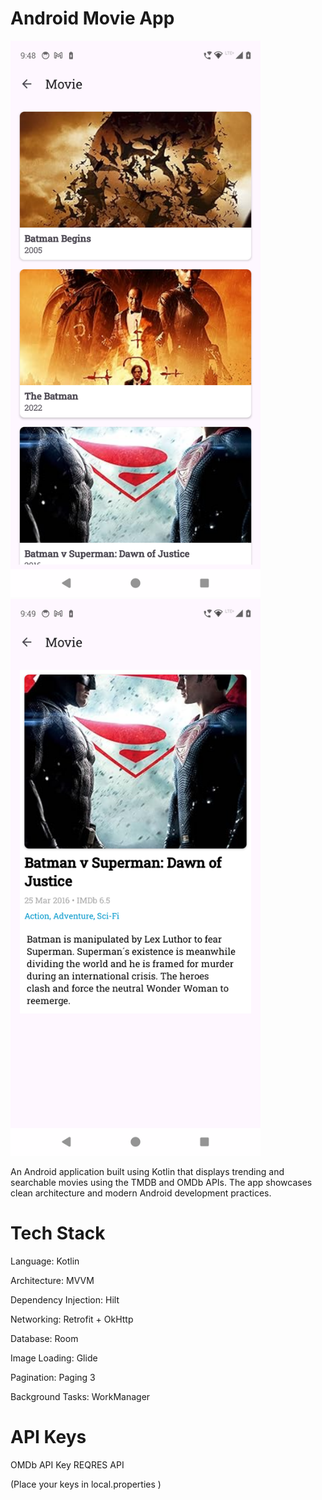# Android Movie App

<img src="images/screenshot1.png" alt="App Screenshot" width="400"/>  <img src="images/screenshot2.png" alt="App Screenshot" width="400"/>

An Android application built using Kotlin that displays trending and searchable movies using the TMDB and OMDb APIs. The app showcases clean architecture and modern Android development practices.

# Tech Stack

Language: Kotlin

Architecture: MVVM

Dependency Injection: Hilt

Networking: Retrofit + OkHttp

Database: Room

Image Loading: Glide

Pagination: Paging 3

Background Tasks: WorkManager

# API Keys
OMDb API Key
REQRES API

(Place your keys in local.properties )
